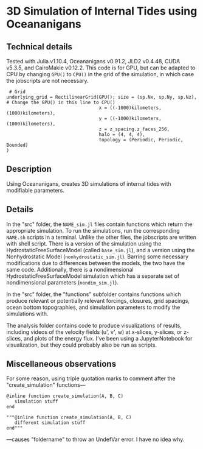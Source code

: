 # 3D Simulation of Internal Tides using Oceananigans

## Technical details
Tested with Julia v1.10.4, Oceananigans v0.91.2, JLD2 v0.4.48, CUDA v5.3.5, and CairoMakie v0.12.2. This code is for GPU, but can be adapted to CPU by changing `GPU()` to `CPU()` in the grid of the simulation, in which case the jobscripts are not necessary. 

```
 # Grid
underlying_grid = RectilinearGrid(GPU(); size = (sp.Nx, sp.Ny, sp.Nz), # Change the GPU() in this line to CPU()
                                  x = ((-1000)kilometers, (1000)kilometers),
                                  y = ((-1000)kilometers, (1000)kilometers),
                                  z = z_spacing.z_faces_256,
                                  halo = (4, 4, 4),
                                  topology = (Periodic, Periodic, Bounded)
)
```

## Description
Using Oceananigans, creates 3D simulations of internal tides with modifiable parameters. 

## Details
In the "src" folder, the `NAME_sim.jl` files contain functions which return the appropriate simulation. To run the simulations, run the corresponding `NAME.sh` scripts in a terminal. Unlike the other files, the jobscripts are written with shell script. There is a version of the simulation using the HydrostaticFreeSurfaceModel (called `base_sim.jl`), and a version using the Nonhydrostatic Model (`nonhydrostatic_sim.jl`). Barring some necessary modifications due to differences between the models, the two have the same code. Additionally, there is a nondimensional HydrostaticFreeSurfaceModel simulation which has a separate set of nondimensional parameters (`nondim_sim.jl`). 

In the "src" folder, the "functions" subfolder contains functions which produce relevant or potentially relevant forcings, closures, grid spacings, ocean bottom topographies, and simulation parameters to modify the simulations with. 

The analysis folder contains code to produce visualizations of results, including videos of the velocity fields (u', v', w) at x-slices, y-slices, or z-slices, and plots of the energy flux. I've been using a JupyterNotebook for visualization, but they could probably also be run as scripts. 

## Miscellaneous observations
For some reason, using triple quotation marks to comment after the "create_simulation" functions—
```
@inline function create_simulation(A, B, C)
   simulation stuff
end

"""@inline function create_simulation(A, B, C)
   different simulation stuff
end"""
```
—causes "foldername" to throw an UndefVar error. I have no idea why. 
